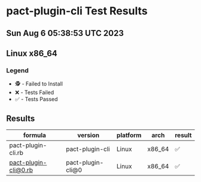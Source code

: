 # pact-plugin-cli Test Results
## Sun Aug  6 05:38:53 UTC 2023
## Linux x86_64
### Legend
- 🕵️ - Failed to Install
- ❌ - Tests Failed
- ✅ - Tests Passed

## Results
| formula | version | platform | arch | result |
| ------- | ------- | -------- | ---- | ------ |
| pact-plugin-cli.rb | pact-plugin-cli | Linux | x86_64 | ✅ |
| pact-plugin-cli@0.rb | pact-plugin-cli@0 | Linux | x86_64 | ✅ |

